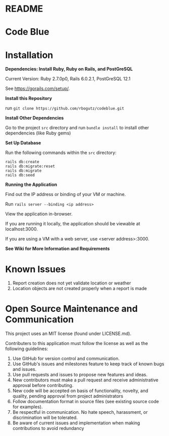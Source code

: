 # README
# Code Blue

# Installation

**Dependencies: Install Ruby, Ruby on Rails, and PostGreSQL**

Current Version: Ruby  2.7.0p0, Rails 6.0.2.1, PostGreSQL 12.1

See https://gorails.com/setup/.

**Install this Repository**

run `git clone https://github.com/rbogutz/codeblue.git`

**Install Other Dependencies**

Go to the project `src` directory and run `bundle install` to install other dependencies (like Ruby gems)

**Set Up Database**

Run the following commands within the `src` directory:
```
rails db:create
rails db:migrate:reset
rails db:migrate 
rails db:seed
```

**Running the Application**

Find out the IP address or binding of your VM or machine.

Run `rails server --binding <ip address>`

View the application in-browser.

If you are running it locally, the application should be viewable at localhost:3000.

If you are using a VM with a web server, use \<server address\>:3000.

**See Wiki for More Information and Requirements**

# Known Issues

1. Report creation does not yet validate location or weather
2. Location objects are not created properly when a report is made

# Open Source Maintenance and Communication
This project uses an MIT license (found under LICENSE.md).

Contributers to this application must follow the license as well as the following guidelines:

1. Use GitHub for version control and communication.
2. Use GitHub's issues and milestones feature to keep track of known bugs and issues.
3. Use pull requests and issues to propose new features and ideas.
4. New contributors must make a pull request and receive administrative approval before contributing.
5. New code will be accepted on basis of functionality, novelty, and quality, pending approval from project administrators
6. Follow documentation format in source files (see existing source code for examples).
7. Be respectful in communication. No hate speech, harassment, or discrimination will be tolerated.
8. Be aware of current issues and implementation when making contributions to avoid redundancy
